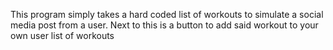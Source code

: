 This program simply takes a hard coded list of workouts to simulate a social media post from a user. Next to this is a button to add said workout to your own user list of workouts

